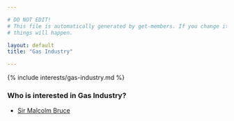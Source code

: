 ```yaml
---

# DO NOT EDIT!
# This file is automatically generated by get-members. If you change it, bad
# things will happen.

layout: default
title: "Gas Industry"

---
```


{% include interests/gas-industry.md %}

### Who is interested in Gas Industry?


* [Sir Malcolm Bruce](../members/sir-malcolm-bruce.html)
